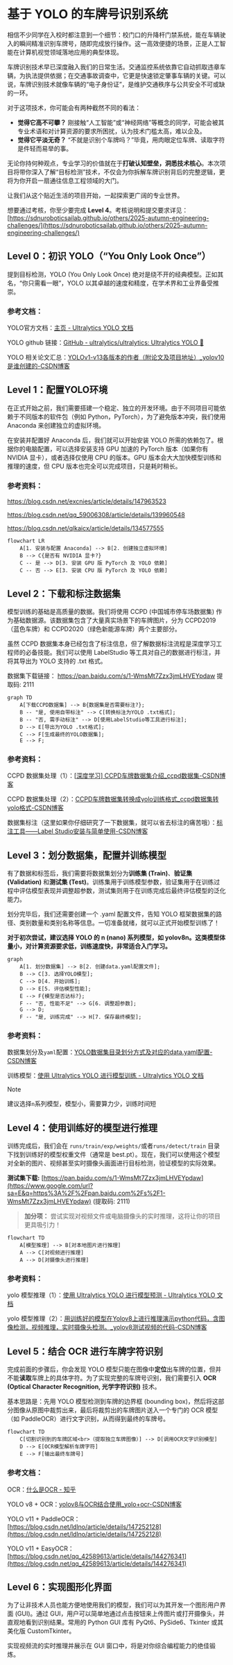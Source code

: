 # 基于 YOLO 的车牌号识别系统

相信不少同学在入校时都注意到一个细节：校门口的升降杆门禁系统，能在车辆驶入的瞬间精准识别车牌号，随即完成放行操作。这一高效便捷的场景，正是人工智能在计算机视觉领域落地应用的典型体现。

车牌识别技术早已深度融入我们的日常生活。交通监控系统依靠它自动抓取违章车辆，为执法提供依据；在交通事故调查中，它更是快速锁定肇事车辆的关键。可以说，车牌识别技术就像车辆的“电子身份证”，是维护交通秩序与公共安全不可或缺的一环。

对于这项技术，你可能会有两种截然不同的看法：

- **觉得它高不可攀？** 刚接触“人工智能”或“神经网络”等概念的同学，可能会被其专业术语和对计算资源的要求所困扰，认为技术门槛太高，难以企及。
- **觉得它平淡无奇？** “不就是识别个车牌吗？”毕竟，用肉眼定位车牌、读取字符是件轻而易举的事。

无论你持何种观点，专业学习的价值就在于**打破认知壁垒，洞悉技术核心**。本次项目将带你深入了解“目标检测”技术，不仅会为你拆解车牌识别背后的完整逻辑，更将为你开启一扇通往信息工程领域的大门。

让我们从这个贴近生活的项目开始，一起探索更广阔的专业世界。

想要通过考核，你至少要完成 **Level 4**。考核说明和提交要求详见：[https://sdnuroboticsailab.github.io/others/2025-autumn-engineering-challenges/](https://sdnuroboticsailab.github.io/others/2025-autumn-engineering-challenges/)

## Level 0：初识 YOLO（“You Only Look Once”）

提到目标检测，YOLO (You Only Look Once) 绝对是绕不开的经典模型。正如其名，“你只需看一眼”，YOLO 以其卓越的速度和精度，在学术界和工业界备受推崇。

### 参考文档：

YOLO官方文档：[主页 - Ultralytics YOLO 文档](https://docs.ultralytics.com/zh/)

YOLO github 链接：[GitHub - ultralytics/ultralytics: Ultralytics YOLO 🚀](https://github.com/ultralytics/ultralytics)

YOLO 相关论文汇总：[YOLOv1-v13各版本的作者（附论文及项目地址）_yolov10是谁创建的-CSDN博客](https://blog.csdn.net/qq_45464126/article/details/138159040)



## Level 1：配置YOLO环境

在正式开始之前，我们需要搭建一个稳定、独立的开发环境。由于不同项目可能依赖于不同版本的软件包（例如 Python，PyTorch），为了避免版本冲突，我们使用 Anaconda 来创建独立的虚拟环境。

在安装并配置好 Anaconda 后，我们就可以开始安装 YOLO 所需的依赖包了。根据你的电脑配置，可以选择安装支持 GPU 加速的 PyTorch 版本（如果你有 NVIDIA 显卡），或者选择仅使用 CPU 的版本。GPU 版本会大大加快模型训练和推理的速度，但 CPU 版本也完全可以完成项目，只是耗时稍长。

### 参考资料：

https://blog.csdn.net/excnies/article/details/147963523

https://blog.csdn.net/qq_59006308/article/details/139960548

https://blog.csdn.net/qlkaicx/article/details/134577555

```mermaid
flowchart LR
    A[1. 安装与配置 Anaconda] --> B[2. 创建独立虚拟环境]
    B --> C{是否有 NVIDIA 显卡?}
    C -- 是 --> D[3. 安装 GPU 版 PyTorch 及 YOLO 依赖]
    C -- 否 --> E[3. 安装 CPU 版 PyTorch 及 YOLO 依赖]
```

## Level 2：下载和标注数据集

模型训练的基础是高质量的数据。我们将使用 CCPD (中国城市停车场数据集) 作为基础数据源。该数据集包含了大量真实场景下的车牌图片，分为 CCPD2019（蓝色车牌）和 CCPD2020（绿色新能源车牌）两个主要部分。

虽然 CCPD 数据集本身已经包含了标注信息，但了解数据标注流程是深度学习工程师的必备技能。我们可以使用 LabelStudio 等工具对自己的数据进行标注，并将其导出为 YOLO 支持的 .txt 格式。

数据集下载链接： https://pan.baidu.com/s/1-WmsMt7Zzx3jmLHVEYpdaw 提取码: 2111

```mermaid
graph TD
    A[下载CCPD数据集] --> B{数据集是否需要标注?};
    B -- "是, 使用自带标注" --> C[转换标注为YOLO .txt格式];
    B -- "否, 需手动标注" --> D[使用LabelStudio等工具进行标注];
    D --> E[导出为YOLO .txt格式];
    C --> F[生成最终的YOLO数据集];
    E --> F;
```

### 参考资料：

CCPD 数据集处理（1）：[[深度学习\] CCPD车牌数据集介绍_ccpd数据集-CSDN博客](https://blog.csdn.net/LuohenYJ/article/details/117752120)

CCPD 数据集处理（2）：[CCPD车牌数据集转换成yolo训练格式_ccpd数据集转yolo格式-CSDN博客](https://blog.csdn.net/hyj6668/article/details/137028611)

数据集标注（这里如果你仔细研究了一下数据集，就可以省去标注的痛苦哦）：[标注工具——Label Studio安装与简单使用-CSDN博客](https://blog.csdn.net/m0_72915515/article/details/134248502)



## Level 3：划分数据集，配置并训练模型

有了数据和标签后，我们需要将数据集划分为**训练集 (Train)**、**验证集 (Validation)** 和**测试集 (Test)**。训练集用于训练模型参数，验证集用于在训练过程中评估模型表现并调整超参数，测试集则用于在训练完成后最终评估模型的泛化能力。

划分完毕后，我们还需要创建一个 .yaml 配置文件，告知 YOLO 框架数据集的路径、类别数量和类别名称等信息。一切准备就绪，就可以正式开始模型训练了！

**对于初次尝试，建议选择 YOLO 的 n (nano) 系列模型，如 yolov8n。这类模型体量小，对计算资源要求低，训练速度快，非常适合入门学习。**

```mermaid
graph 
    A[1. 划分数据集] --> B[2. 创建data.yaml配置文件];
    B --> C[3. 选择YOLO模型];
    C --> D[4. 开始训练];
    D --> E[5. 评估模型性能];
    E --> F{模型是否达标?};
    F -- "否, 性能不足" --> G[6. 调整超参数];
    G --> D;
    F -- "是, 训练完成" --> H[7. 保存最终模型];
```

### 参考资料：

数据集划分及`yaml`配置：[YOLO数据集目录划分方式及对应的data.yaml配置-CSDN博客](https://blog.csdn.net/m0_50037012/article/details/147097529)

训练模型：[使用 Ultralytics YOLO 进行模型训练 - Ultralytics YOLO 文档](https://docs.ultralytics.com/zh/modes/train/#usage-examples)

> [!NOTE]
>
> 
>
> 建议选择`n`系列模型，模型小，需要算力少，训练时间短

## Level 4：使用训练好的模型进行推理

训练完成后，我们会在 `runs/train/exp/weights/`或者`runs/detect/train` 目录下找到训练好的模型权重文件（通常是 best.pt）。现在，我们可以使用这个模型对全新的图片、视频甚至实时摄像头画面进行目标检测，验证模型的实际效果。

**测试集下载:** [https://pan.baidu.com/s/1-WmsMt7Zzx3jmLHVEYpdaw](https://www.google.com/url?sa=E&q=https%3A%2F%2Fpan.baidu.com%2Fs%2F1-WmsMt7Zzx3jmLHVEYpdaw) (提取码: 2111)

> **加分项：** 尝试实现对视频文件或电脑摄像头的实时推理，这将让你的项目更具吸引力！

```mermaid
flowchart TD
    A[模型推理] --> B[对本地图片进行推理]
    A --> C[对视频进行推理]
    A --> D[对摄像头进行推理]
```

### 参考资料：

yolo 模型推理（1）：[使用 Ultralytics YOLO 进行模型预测 - Ultralytics YOLO 文档](https://docs.ultralytics.com/zh/modes/predict/#key-features-of-predict-mode)

yolo 模型推理（2）：[用训练好的模型在Yolov8上进行推理演示python代码，含图像检测，视频推理，实时摄像头检测。_yolov8测试视频的代码-CSDN博客](https://blog.csdn.net/TUSTer_/article/details/134716467)

## Level 5：结合 OCR 进行车牌字符识别

完成前面的步骤后，你会发现 YOLO 模型只能在图像中**定位**出车牌的位置，但并不能**读取**车牌上的具体字符。为了实现完整的车牌号识别，我们需要引入 **OCR (Optical Character Recognition, 光学字符识别)** 技术。

基本思路是：先用 YOLO 模型检测到车牌的边界框 (bounding box)，然后将这部分图像从原图中裁剪出来，最后将裁剪出的车牌图片送入一个专门的 OCR 模型（如 PaddleOCR）进行文字识别，从而得到最终的车牌号。

```mermaid
flowchart TD
	C[切割识别到的车牌区域<br>（提取独立车牌图像）] --> D[调用OCR文字识别模型]
    D --> E[OCR模型解析车牌字符]
    E --> F[输出最终车牌号]
```

### 参考文档：

OCR：[什么是OCR - 知乎](https://zhuanlan.zhihu.com/p/144919420)

YOLO v8 + OCR：[yolov8与OCR结合使用_yolo+ocr-CSDN博客](https://blog.csdn.net/varda8899/article/details/147108041)

YOLO v11 + PaddleOCR：[https://blog.csdn.net/ldlno/article/details/147252128](https://blog.csdn.net/ldlno/article/details/147252128)

YOLO v11 + EasyOCR：[https://blog.csdn.net/qq_42589613/article/details/144276341](https://blog.csdn.net/qq_42589613/article/details/144276341)

## Level 6：实现图形化界面

为了让非技术人员也能方便地使用我们的模型，我们可以为其开发一个图形用户界面 (GUI)。通过 GUI，用户可以简单地通过点击按钮来上传图片或打开摄像头，并直观地看到识别结果。常用的 Python GUI 库有 PyQt6、PySide6、Tkinter 或其美化版 CustomTkinter。

实现视频流的实时推理并展示在 GUI 窗口中，将是对你综合编程能力的绝佳锻炼。